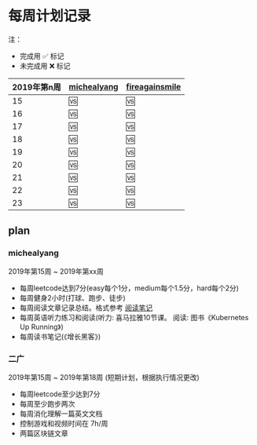 # 每周计划记录

注：

* 完成用 ✅ 标记
* 未完成用 ❌ 标记


2019年第n周 | [michealyang](https://github.com/) | [fireagainsmile](https://github.com/fireagainsmile)
----- | ----- | -----
15 | 🆚 | 🆚
16 | 🆚 | 🆚
17 | 🆚 | 🆚
18 | 🆚 | 🆚
19 | 🆚 | 🆚
20 | 🆚 | 🆚
21 | 🆚 | 🆚
22 | 🆚 | 🆚
23 | 🆚 | 🆚



## plan

### michealyang

2019年第15周  ~  2019年第xx周

* 每周leetcode达到7分(easy每个1分，medium每个1.5分，hard每个2分)
* 每周健身2小时(打球、跑步、徒步)
* 每周阅读文章记录总结。格式参考 [阅读笔记](https://github.com/qijintech/qijin-tech-notes/blob/master/%E9%98%85%E8%AF%BB%E7%AC%94%E8%AE%B0/201903(13).md)
* 每周英语听力练习和阅读(听力: 喜马拉雅10节课。 阅读: 图书《Kubernetes Up Running》)
* 每周读书笔记(《增长黑客》)

### 二广

2019年第15周 ~ 2019年第18周 (短期计划，根据执行情况更改)

* 每周leetcode至少达到7分
* 每周至少跑步两次
* 每周消化理解一篇英文文档
* 控制游戏和视频时间在 7h/周 
* 两篇区块链文章
